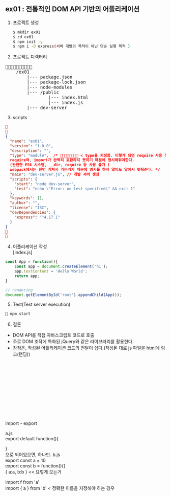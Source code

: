 ## ex01 : 전통적인 DOM API 기반의 어플리케이션 

1. 프로젝트 생성
    ```bash
    $ mkdir ex01
    $ cd ex01
    $ npm init -y
    $ npm i -D express(서버 개발의 목적이 아닌 단순 실행 목적 )
    ```
2. 프로젝트 디렉터리
<pre>

    /ex01
        |--- package.json
        |--- package-lock.json
        |--- node-modules
        |--- /public
                |--- index.html
                |--- index.js
        |--- dev-server
</pre>

3. scripts
```json


{
  "name": "ex01",
  "version": "1.0.0",
  "description": "",
  "type": "module",  /*  < type을 지정함. 이렇게 되면 require 사용 못함.
  require와, import가 완벽히 호환하지 못하기 때문에 명시해줘야한다.
  (완전한 ES6 시스템, __dir, require 등 사용 불가 )
  webpack에서는 한번 거쳐서 가는거기 때문에 명시를 하지 않아도 알아서 맞춰준다. */
  "main": "dev-server.js", // 개발 서버 생성
  "scripts": {
    "start": "node dev-server",
    "test": "echo \"Error: no test specified\" && exit 1"
  },
  "keywords": [],
  "author": "",
  "license": "ISC",
  "devDependencies": {
    "express": "^4.17.1"
  }
}


```

4. 어플리케이션 작성   
[index.js]
```javascript
const App = function(){
    const app = document.createElement('h1');
    app.textContent = 'Hello World';
    return app;
}

// rendering
document.getElementById('root').appendChild(App());
```

5. Test(Test server execution)
```bash
 npm start
```


6. 결론
  - DOM API를 직접 자바스크립트 코드로 호출
  - 주로 DOM 조작에 특화된 jQuery와 같은 라이브러리를 활용한다.
  - 장점은, 작성된 어플리케이션 코드의 전달이 쉽다.(작성된 대로 js 파일을 html에 링크(랜딩))



<br/>
<br/>
<br/>
<br/>
<br/>
<br/>
<br/>
<br/>
<br/>
<br/>

import - export   

a.js   
export default function(){

}   
으로 되어있으면, 하나만. 
b.js   
export const a = 10   
export const b = function(){}   
{ a:a, b:b } << 요렇게 오는거 

import f from 'a'    
import { a } from 'b' < 정확한 이름을 지정해야 하는 경우 
